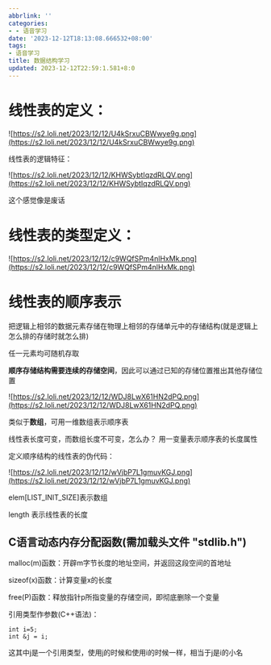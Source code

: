 ```yaml
---
abbrlink: ''
categories:
- - 语音学习
date: '2023-12-12T18:13:08.666532+08:00'
tags:
- 语音学习
title: 数据结构学习
updated: 2023-12-12T22:59:1.581+8:0
---
```

# 线性表的定义：

![https://s2.loli.net/2023/12/12/U4kSrxuCBWwye9g.png](https://s2.loli.net/2023/12/12/U4kSrxuCBWwye9g.png)

线性表的逻辑特征：

![https://s2.loli.net/2023/12/12/KHWSybtIqzdRLQV.png](https://s2.loli.net/2023/12/12/KHWSybtIqzdRLQV.png)

这个感觉像是废话

# 线性表的类型定义：

![https://s2.loli.net/2023/12/12/c9WQfSPm4nlHxMk.png](https://s2.loli.net/2023/12/12/c9WQfSPm4nlHxMk.png)

# 线性表的顺序表示

把逻辑上相邻的数据元素存储在物理上相邻的存储单元中的存储结构(就是逻辑上怎么排的存储时就怎么排)

任一元素均可随机存取

**顺序存储结构需要连续的存储空间**，因此可以通过已知的存储位置推出其他存储位置

![https://s2.loli.net/2023/12/12/WDJ8LwX61HN2dPQ.png](https://s2.loli.net/2023/12/12/WDJ8LwX61HN2dPQ.png)

类似于**数组**，可用一维数组表示顺序表

线性表长度可变，而数组长度不可变，怎么办？      用一变量表示顺序表的长度属性

定义顺序结构的线性表的伪代码：

![https://s2.loli.net/2023/12/12/wVjbP7L1gmuvKGJ.png](https://s2.loli.net/2023/12/12/wVjbP7L1gmuvKGJ.png)

elem[LIST_INIT_SIZE]表示数组

length                       表示线性表的长度


## C语言动态内存分配函数(需加载头文件 "stdlib.h")

malloc(m)函数：开辟m字节长度的地址空间，并返回这段空间的首地址

sizeof(x)函数：计算变量x的长度

free(P)函数：释放指针p所指变量的存储空间，即彻底删除一个变量


引用类型作参数(C++语法)：

```
int i=5;
int &j = i;
```

这其中j是一个引用类型，使用j的时候和使用i的时候一样，相当于j是i的小名
